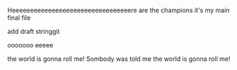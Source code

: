 Heeeeeeeeeeeeeeeeeeeeeeeeeeeeeeeeere are the champions
it's my main final file

add draft stringgit 

ooooooo
eeeee

the world is gonna roll me!
Sombody was told me the world is gonna roll me!

